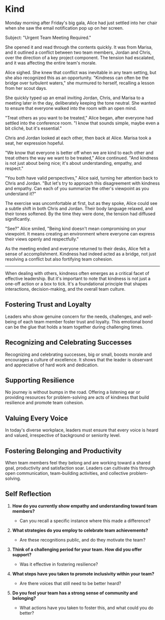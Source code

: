 # Kind

Monday morning after Friday's big gala, Alice had just settled into her chair when she saw the email notification pop up on her screen.

Subject: "Urgent Team Meeting Required."

She opened it and read through the contents quickly. It was from Marisa, and it outlined a conflict between two team members, Jordan and Chris, over the direction of a key project component. The tension had escalated, and it was affecting the entire team's morale.

Alice sighed. She knew that conflict was inevitable in any team setting, but she also recognized this as an opportunity. "Kindness can often be the bridge over turbulent waters," she murmured to herself, recalling a lesson from her scout days.

She quickly typed up an email inviting Jordan, Chris, and Marisa to a meeting later in the day, deliberately keeping the tone neutral. She wanted to ensure that everyone walked into the room with an open mind.

"Treat others as you want to be treated," Alice began, after everyone had settled into the conference room. "I know that sounds simple, maybe even a bit cliché, but it's essential."

Chris and Jordan looked at each other, then back at Alice. Marisa took a seat, her expression hopeful.

"We know that everyone is better off when we are kind to each other and treat others the way we want to be treated," Alice continued. "And kindness is not just about being nice; it's about understanding, empathy, and respect."

"You both have valid perspectives," Alice said, turning her attention back to Chris and Jordan. "But let's try to approach this disagreement with kindness and empathy. Can each of you summarize the other's viewpoint as you understand it?"

The exercise was uncomfortable at first, but as they spoke, Alice could see a subtle shift in both Chris and Jordan. Their body language relaxed, and their tones softened. By the time they were done, the tension had diffused significantly.

"See?" Alice smiled, "Being kind doesn't mean compromising on your viewpoint. It means creating an environment where everyone can express their views openly and respectfully."

As the meeting ended and everyone returned to their desks, Alice felt a sense of accomplishment. Kindness had indeed acted as a bridge, not just resolving a conflict but also fortifying team cohesion.

---

When dealing with others, kindness often emerges as a critical facet of effective leadership. But it's important to note that kindness is not just a one-off action or a box to tick. It's a foundational principle that shapes interactions, decision-making, and the overall team culture.

## Fostering Trust and Loyalty

Leaders who show genuine concern for the needs, challenges, and well-being of each team member foster trust and loyalty. This emotional bond can be the glue that holds a team together during challenging times.

## Recognizing and Celebrating Successes

Recognizing and celebrating successes, big or small, boosts morale and encourages a culture of excellence. It shows that the leader is observant and appreciative of hard work and dedication.

## Supporting Resilience

No journey is without bumps in the road. Offering a listening ear or providing resources for problem-solving are acts of kindness that build resilience and promote team cohesion.

## Valuing Every Voice

In today's diverse workplace, leaders must ensure that every voice is heard and valued, irrespective of background or seniority level.

## Fostering Belonging and Productivity

When team members feel they belong and are working toward a shared goal, productivity and satisfaction soar. Leaders can cultivate this through open communication, team-building activities, and collective problem-solving.

## Self Reflection

1. **How do you currently show empathy and understanding toward team members?**

   - Can you recall a specific instance where this made a difference?

2. **What strategies do you employ to celebrate team achievements?**

   - Are these recognitions public, and do they motivate the team?

3. **Think of a challenging period for your team. How did you offer support?**

   - Was it effective in fostering resilience?

4. **What steps have you taken to promote inclusivity within your team?**

   - Are there voices that still need to be better heard?

5. **Do you feel your team has a strong sense of community and belonging?** 

    - What actions have you taken to foster this, and what could you do better?
